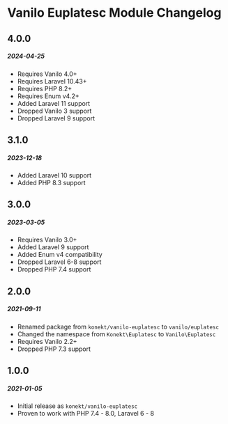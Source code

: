# Vanilo Euplatesc Module Changelog

## 4.0.0
##### 2024-04-25

- Requires Vanilo 4.0+
- Requires Laravel 10.43+
- Requires PHP 8.2+
- Requires Enum v4.2+
- Added Laravel 11 support
- Dropped Vanilo 3 support
- Dropped Laravel 9 support

## 3.1.0
##### 2023-12-18

- Added Laravel 10 support
- Added PHP 8.3 support

## 3.0.0
##### 2023-03-05

- Requires Vanilo 3.0+
- Added Laravel 9 support
- Added Enum v4 compatibility
- Dropped Laravel 6-8 support
- Dropped PHP 7.4 support

## 2.0.0
##### 2021-09-11

- Renamed package from `konekt/vanilo-euplatesc` to `vanilo/euplatesc`
- Changed the namespace from `Konekt\Euplatesc` to `Vanilo\Euplatesc`
- Requires Vanilo 2.2+
- Dropped PHP 7.3 support

## 1.0.0
##### 2021-01-05

- Initial release as `konekt/vanilo-euplatesc`
- Proven to work with PHP 7.4 - 8.0, Laravel 6 - 8
